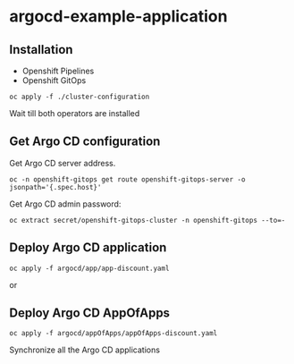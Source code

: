 # argocd-example-application

## Installation
- Openshift Pipelines
- Openshift GitOps

```
oc apply -f ./cluster-configuration
```
Wait till both operators are installed

## Get Argo CD configuration
Get Argo CD server address.
```
oc -n openshift-gitops get route openshift-gitops-server -o jsonpath='{.spec.host}'
```

Get Argo CD admin password:
```
oc extract secret/openshift-gitops-cluster -n openshift-gitops --to=-
```

## Deploy Argo CD application 

```
oc apply -f argocd/app/app-discount.yaml
```

or


## Deploy Argo CD AppOfApps 

```
oc apply -f argocd/appOfApps/appOfApps-discount.yaml
```

Synchronize all the Argo CD applications
